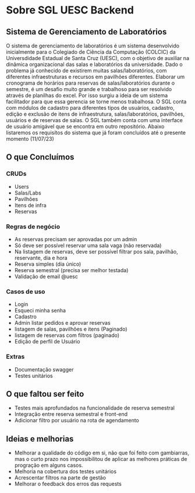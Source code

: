 # Sobre SGL UESC Backend

## Sistema de Gerenciamento de Laboratórios

O sistema de gerenciamento de laboratórios é um sistema desenvolvido inicialmente para o Colegiado de Ciência da Computação (COLCIC) da Universdidade Estadual de Santa Cruz (UESC), com o objetivo de auxiliar na dinâmica organizacional das salas e laboratórios da universidade.
Dado o problema já conhecido de existirem muitas salas/laboratórios, com diferentes infraestruturas e recursos em pavilhões diferentes. Elaborar um cronograma de horários para reservas de salas/laboratórios durante o semestre, é um desafio muito grande e trabalhoso para ser resolvido através de planilhas do excel. Por isso surgiu a ideia de um sistema facilitador para que essa gerencia se torne menos trabalhosa.
O SGL conta com módulos de cadastro para diferentes tipos de usuários, cadastro, edição e exclusão de itens de infraestrutura, salas/laboratórios, pavilhões, usuários e de reservas de salas.
O SGL também conta com uma interface de usuário amigável que se encontra em outro repositório. Abaixo listaremos os requisítos do sistema que já foram concluídos até o presente momento (11/07/23)

## O que Concluímos
### CRUDs
  - Users
  - Salas/Labs
  - Pavilhões
  - Itens de infra
  - Reservas

### Regras de negócio
  - As reservas precisam ser aprovadas por um admin
  - Só deve ser possível reservar uma sala vaga (não reservada)
  - Na listagem de reservas, deve ser possível filtrar pos sala, pavilhão, reservante, dia e hora
  - Reserva simples (dia único)
  - Reserva semestral (precisa ser melhor testada)
  - Validação de email @uesc

### Casos de uso
  - Login
  - Esqueci minha senha
  - Cadastro
  - Admin listar pedidos e aprovar reservas
  - listagem de salas, pavilhões e itens (Paginado)
  - listagem de reservas com filtros (paginado)
  - Edição de perfil de Usuário

### Extras
  - Documentação swagger
  - Testes unitários

## O que faltou ser feito
  - Testes mais aprofundados na funcionalidade de reserva semestral
  - Integração entre reserva semestral e front-end
  - Adicionar filtro por usuário na rota de agendamento

## Ideias e melhorias
  - Melhorar a qualidade do código em si, não que foi feito com gambiarras, mas o curto prazo nos impossibilitou de aplicar as melhores práticas de progração em alguns casos.
  - Melhoria na cobertura dos testes unitários
  - Acrescentar filtros na parte de gestão
  - Melhorar o feedback dos erros das requests
